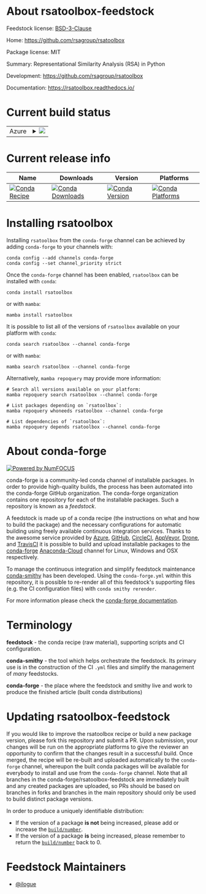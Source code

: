 About rsatoolbox-feedstock
==========================

Feedstock license: [BSD-3-Clause](https://github.com/conda-forge/rsatoolbox-feedstock/blob/main/LICENSE.txt)

Home: https://github.com/rsagroup/rsatoolbox

Package license: MIT

Summary: Representational Similarity Analysis (RSA) in Python

Development: https://github.com/rsagroup/rsatoolbox

Documentation: https://rsatoolbox.readthedocs.io/

Current build status
====================


<table>
    
  <tr>
    <td>Azure</td>
    <td>
      <details>
        <summary>
          <a href="https://dev.azure.com/conda-forge/feedstock-builds/_build/latest?definitionId=18909&branchName=main">
            <img src="https://dev.azure.com/conda-forge/feedstock-builds/_apis/build/status/rsatoolbox-feedstock?branchName=main">
          </a>
        </summary>
        <table>
          <thead><tr><th>Variant</th><th>Status</th></tr></thead>
          <tbody><tr>
              <td>linux_64_python3.10.____cpython</td>
              <td>
                <a href="https://dev.azure.com/conda-forge/feedstock-builds/_build/latest?definitionId=18909&branchName=main">
                  <img src="https://dev.azure.com/conda-forge/feedstock-builds/_apis/build/status/rsatoolbox-feedstock?branchName=main&jobName=linux&configuration=linux%20linux_64_python3.10.____cpython" alt="variant">
                </a>
              </td>
            </tr><tr>
              <td>linux_64_python3.8.____cpython</td>
              <td>
                <a href="https://dev.azure.com/conda-forge/feedstock-builds/_build/latest?definitionId=18909&branchName=main">
                  <img src="https://dev.azure.com/conda-forge/feedstock-builds/_apis/build/status/rsatoolbox-feedstock?branchName=main&jobName=linux&configuration=linux%20linux_64_python3.8.____cpython" alt="variant">
                </a>
              </td>
            </tr><tr>
              <td>linux_64_python3.9.____cpython</td>
              <td>
                <a href="https://dev.azure.com/conda-forge/feedstock-builds/_build/latest?definitionId=18909&branchName=main">
                  <img src="https://dev.azure.com/conda-forge/feedstock-builds/_apis/build/status/rsatoolbox-feedstock?branchName=main&jobName=linux&configuration=linux%20linux_64_python3.9.____cpython" alt="variant">
                </a>
              </td>
            </tr><tr>
              <td>osx_64_python3.10.____cpython</td>
              <td>
                <a href="https://dev.azure.com/conda-forge/feedstock-builds/_build/latest?definitionId=18909&branchName=main">
                  <img src="https://dev.azure.com/conda-forge/feedstock-builds/_apis/build/status/rsatoolbox-feedstock?branchName=main&jobName=osx&configuration=osx%20osx_64_python3.10.____cpython" alt="variant">
                </a>
              </td>
            </tr><tr>
              <td>osx_64_python3.8.____cpython</td>
              <td>
                <a href="https://dev.azure.com/conda-forge/feedstock-builds/_build/latest?definitionId=18909&branchName=main">
                  <img src="https://dev.azure.com/conda-forge/feedstock-builds/_apis/build/status/rsatoolbox-feedstock?branchName=main&jobName=osx&configuration=osx%20osx_64_python3.8.____cpython" alt="variant">
                </a>
              </td>
            </tr><tr>
              <td>osx_64_python3.9.____cpython</td>
              <td>
                <a href="https://dev.azure.com/conda-forge/feedstock-builds/_build/latest?definitionId=18909&branchName=main">
                  <img src="https://dev.azure.com/conda-forge/feedstock-builds/_apis/build/status/rsatoolbox-feedstock?branchName=main&jobName=osx&configuration=osx%20osx_64_python3.9.____cpython" alt="variant">
                </a>
              </td>
            </tr><tr>
              <td>win_64_python3.10.____cpython</td>
              <td>
                <a href="https://dev.azure.com/conda-forge/feedstock-builds/_build/latest?definitionId=18909&branchName=main">
                  <img src="https://dev.azure.com/conda-forge/feedstock-builds/_apis/build/status/rsatoolbox-feedstock?branchName=main&jobName=win&configuration=win%20win_64_python3.10.____cpython" alt="variant">
                </a>
              </td>
            </tr><tr>
              <td>win_64_python3.8.____cpython</td>
              <td>
                <a href="https://dev.azure.com/conda-forge/feedstock-builds/_build/latest?definitionId=18909&branchName=main">
                  <img src="https://dev.azure.com/conda-forge/feedstock-builds/_apis/build/status/rsatoolbox-feedstock?branchName=main&jobName=win&configuration=win%20win_64_python3.8.____cpython" alt="variant">
                </a>
              </td>
            </tr><tr>
              <td>win_64_python3.9.____cpython</td>
              <td>
                <a href="https://dev.azure.com/conda-forge/feedstock-builds/_build/latest?definitionId=18909&branchName=main">
                  <img src="https://dev.azure.com/conda-forge/feedstock-builds/_apis/build/status/rsatoolbox-feedstock?branchName=main&jobName=win&configuration=win%20win_64_python3.9.____cpython" alt="variant">
                </a>
              </td>
            </tr>
          </tbody>
        </table>
      </details>
    </td>
  </tr>
</table>

Current release info
====================

| Name | Downloads | Version | Platforms |
| --- | --- | --- | --- |
| [![Conda Recipe](https://img.shields.io/badge/recipe-rsatoolbox-green.svg)](https://anaconda.org/conda-forge/rsatoolbox) | [![Conda Downloads](https://img.shields.io/conda/dn/conda-forge/rsatoolbox.svg)](https://anaconda.org/conda-forge/rsatoolbox) | [![Conda Version](https://img.shields.io/conda/vn/conda-forge/rsatoolbox.svg)](https://anaconda.org/conda-forge/rsatoolbox) | [![Conda Platforms](https://img.shields.io/conda/pn/conda-forge/rsatoolbox.svg)](https://anaconda.org/conda-forge/rsatoolbox) |

Installing rsatoolbox
=====================

Installing `rsatoolbox` from the `conda-forge` channel can be achieved by adding `conda-forge` to your channels with:

```
conda config --add channels conda-forge
conda config --set channel_priority strict
```

Once the `conda-forge` channel has been enabled, `rsatoolbox` can be installed with `conda`:

```
conda install rsatoolbox
```

or with `mamba`:

```
mamba install rsatoolbox
```

It is possible to list all of the versions of `rsatoolbox` available on your platform with `conda`:

```
conda search rsatoolbox --channel conda-forge
```

or with `mamba`:

```
mamba search rsatoolbox --channel conda-forge
```

Alternatively, `mamba repoquery` may provide more information:

```
# Search all versions available on your platform:
mamba repoquery search rsatoolbox --channel conda-forge

# List packages depending on `rsatoolbox`:
mamba repoquery whoneeds rsatoolbox --channel conda-forge

# List dependencies of `rsatoolbox`:
mamba repoquery depends rsatoolbox --channel conda-forge
```


About conda-forge
=================

[![Powered by
NumFOCUS](https://img.shields.io/badge/powered%20by-NumFOCUS-orange.svg?style=flat&colorA=E1523D&colorB=007D8A)](https://numfocus.org)

conda-forge is a community-led conda channel of installable packages.
In order to provide high-quality builds, the process has been automated into the
conda-forge GitHub organization. The conda-forge organization contains one repository
for each of the installable packages. Such a repository is known as a *feedstock*.

A feedstock is made up of a conda recipe (the instructions on what and how to build
the package) and the necessary configurations for automatic building using freely
available continuous integration services. Thanks to the awesome service provided by
[Azure](https://azure.microsoft.com/en-us/services/devops/), [GitHub](https://github.com/),
[CircleCI](https://circleci.com/), [AppVeyor](https://www.appveyor.com/),
[Drone](https://cloud.drone.io/welcome), and [TravisCI](https://travis-ci.com/)
it is possible to build and upload installable packages to the
[conda-forge](https://anaconda.org/conda-forge) [Anaconda-Cloud](https://anaconda.org/)
channel for Linux, Windows and OSX respectively.

To manage the continuous integration and simplify feedstock maintenance
[conda-smithy](https://github.com/conda-forge/conda-smithy) has been developed.
Using the ``conda-forge.yml`` within this repository, it is possible to re-render all of
this feedstock's supporting files (e.g. the CI configuration files) with ``conda smithy rerender``.

For more information please check the [conda-forge documentation](https://conda-forge.org/docs/).

Terminology
===========

**feedstock** - the conda recipe (raw material), supporting scripts and CI configuration.

**conda-smithy** - the tool which helps orchestrate the feedstock.
                   Its primary use is in the construction of the CI ``.yml`` files
                   and simplify the management of *many* feedstocks.

**conda-forge** - the place where the feedstock and smithy live and work to
                  produce the finished article (built conda distributions)


Updating rsatoolbox-feedstock
=============================

If you would like to improve the rsatoolbox recipe or build a new
package version, please fork this repository and submit a PR. Upon submission,
your changes will be run on the appropriate platforms to give the reviewer an
opportunity to confirm that the changes result in a successful build. Once
merged, the recipe will be re-built and uploaded automatically to the
`conda-forge` channel, whereupon the built conda packages will be available for
everybody to install and use from the `conda-forge` channel.
Note that all branches in the conda-forge/rsatoolbox-feedstock are
immediately built and any created packages are uploaded, so PRs should be based
on branches in forks and branches in the main repository should only be used to
build distinct package versions.

In order to produce a uniquely identifiable distribution:
 * If the version of a package **is not** being increased, please add or increase
   the [``build/number``](https://docs.conda.io/projects/conda-build/en/latest/resources/define-metadata.html#build-number-and-string).
 * If the version of a package **is** being increased, please remember to return
   the [``build/number``](https://docs.conda.io/projects/conda-build/en/latest/resources/define-metadata.html#build-number-and-string)
   back to 0.

Feedstock Maintainers
=====================

* [@ilogue](https://github.com/ilogue/)

